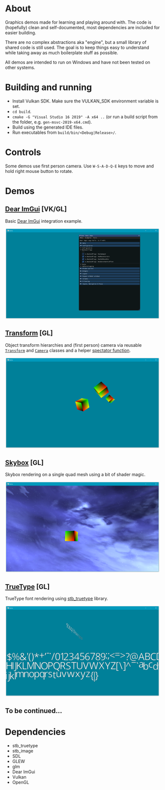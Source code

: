 # About
Graphics demos made for learning and playing around with. The code is (hopefully) clean and self-documented,
most dependencies are included for easier building.

There are no complex abstractions aka "engine", but a small library of shared code is still used.
The goal is to keep things easy to understand while taking away as much boilerplate stuff as possible.

All demos are intended to run on Windows and have not been tested on other systems.

# Building and running
* Install Vulkan SDK. Make sure the VULKAN_SDK environment variable is set.
* `cd build`.
* `cmake -G "Visual Studio 16 2019" -A x64 ..` (or run a build script from the folder, e.g. `gen-msvc-2019-x64.cmd`).
* Build using the generated IDE files.
* Run executables from `build/bin/<Debug|Release>/`.

# Controls
Some demos use first person camera. Use `W-S-A-D-Q-E` keys to move and hold right mouse button to rotate.

# Demos

## [Dear ImGui](/demos/imgui) [VK/GL]
Basic [Dear ImGui](https://github.com/ocornut/imgui) integration example.

![Image](/demos/imgui/screenshot.png?raw=true)

## [Transform](/demos/transform) [GL]
Object transform hierarchies and (first person) camera via reusable [`Transform`](demos/common/Transform.h) and [`Camera`](demos/common/Camera.h) classes and a helper [spectator function](demos/common/Spectator.h).

![Image](/demos/transform/screenshot.png?raw=true)

## [Skybox](/demos/skybox) [GL]
Skybox rendering on a single quad mesh using a bit of shader magic.

![Image](/demos/skybox/screenshot.png?raw=true)

## [TrueType](/demos/stb-truetype) [GL]
TrueType font rendering using [stb_truetype](https://github.com/nothings/stb) library.

![Image](/demos/stb-truetype/screenshot.png?raw=true)

## To be continued...

# Dependencies
* stb_truetype
* stb_image
* SDL
* GLEW
* glm
* Dear ImGui
* Vulkan
* OpenGL
